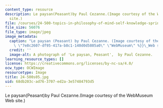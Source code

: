 ```yaml
---
content_type: resource
description: Le paysan(Peasant)by Paul Cezanne.(Image courtesy of the WebMuseum Web
  site.)
file: /courses/24-500-topics-in-philosophy-of-mind-self-knowledge-spring-2005/68db203cad763707ed2a3e57484793d5_24-500s05.jpg
file_size: 56076
file_type: image/jpeg
image_metadata:
  caption: "Le paysan (Peasant) by Paul Cezanne. (Image courtesy of the\_{{% resource_link\
    \ \"7e8c2607-df95-417a-b8c1-140d0d5805a0\" \"WebMuseum\" %}}\_Web site.)"
  credit: ''
  image-alt: A photograph of 'Le paysan, Peasant',  by Paul Cezanne.
learning_resource_types: []
license: https://creativecommons.org/licenses/by-nc-sa/4.0/
ocw_type: OCWImage
resourcetype: Image
title: 24-500s05.jpg
uid: 68db203c-ad76-3707-ed2a-3e57484793d5
---
```

Le paysan(Peasant)by Paul Cezanne.(Image courtesy of the WebMuseum Web site.)